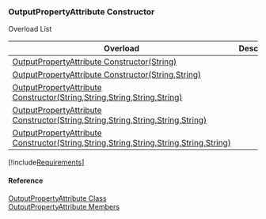 ﻿### OutputPropertyAttribute Constructor

Overload List

| Overload | Description |
| --- | --- |
| [OutputPropertyAttribute Constructor(String)](fcSDK~FChoice.Foundation.Clarify.Attributes.OutputPropertyAttribute~_ctor(String).md) |   |
| [OutputPropertyAttribute Constructor(String,String)](fcSDK~FChoice.Foundation.Clarify.Attributes.OutputPropertyAttribute~_ctor(String,String).md) |   |
| [OutputPropertyAttribute Constructor(String,String,String,String,String)](fcSDK~FChoice.Foundation.Clarify.Attributes.OutputPropertyAttribute~_ctor(String,String,String,String,String).md) |   |
| [OutputPropertyAttribute Constructor(String,String,String,String,String,String)](fcSDK~FChoice.Foundation.Clarify.Attributes.OutputPropertyAttribute~_ctor(String,String,String,String,String,String).md) |   |
| [OutputPropertyAttribute Constructor(String,String,String,String,String,String,String)](fcSDK~FChoice.Foundation.Clarify.Attributes.OutputPropertyAttribute~_ctor(String,String,String,String,String,String,String).md) |   |

[!include[Requirements](../partials/requirements.md)]



#### Reference

[OutputPropertyAttribute Class](fcSDK~FChoice.Foundation.Clarify.Attributes.OutputPropertyAttribute.md)  
[OutputPropertyAttribute Members](fcSDK~FChoice.Foundation.Clarify.Attributes.OutputPropertyAttribute_members.md)